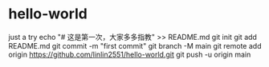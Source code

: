 # hello-world
just a try
echo "# 这是第一次，大家多多指教" >> README.md
git init
git add README.md
git commit -m "first commit"
git branch -M main
git remote add origin https://github.com/linlin2551/hello-world.git
git push -u origin main
